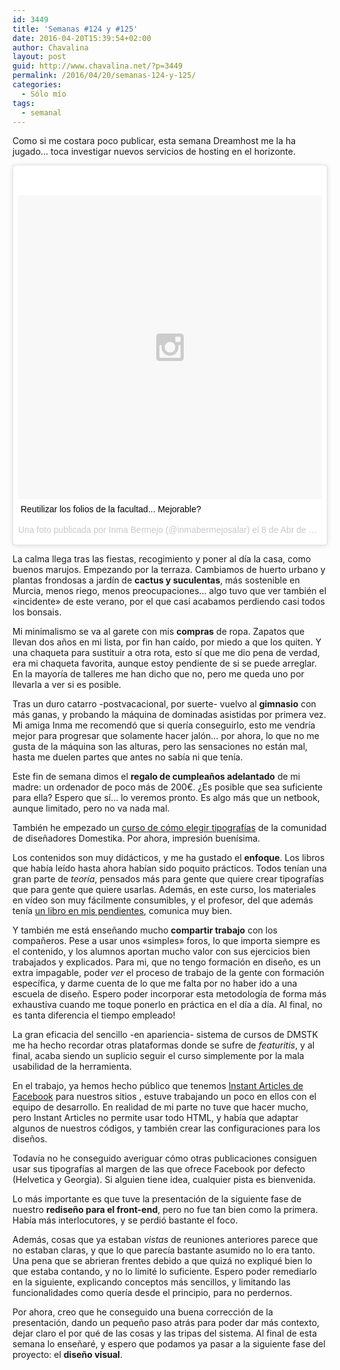 ```yaml
---
id: 3449
title: 'Semanas #124 y #125'
date: 2016-04-20T15:39:54+02:00
author: Chavalina
layout: post
guid: http://www.chavalina.net/?p=3449
permalink: /2016/04/20/semanas-124-y-125/
categories:
  - Sólo mío
tags:
  - semanal
---
```

Como si me costara poco publicar, esta semana Dreamhost me la ha jugado&#8230; toca investigar nuevos servicios de hosting en el horizonte.

<blockquote class="instagram-media" data-instgrm-captioned data-instgrm-version="6" style=" background:#FFF; border:0; border-radius:3px; box-shadow:0 0 1px 0 rgba(0,0,0,0.5),0 1px 10px 0 rgba(0,0,0,0.15); margin: 1px; max-width:658px; padding:0; width:99.375%; width:-webkit-calc(100% - 2px); width:calc(100% - 2px);"><div style="padding:8px;"> <div style=" background:#F8F8F8; line-height:0; margin-top:40px; padding:50.0% 0; text-align:center; width:100%;"> <div style=" background:url(data:image/png;base64,iVBORw0KGgoAAAANSUhEUgAAACwAAAAsCAMAAAApWqozAAAAGFBMVEUiIiI9PT0eHh4gIB4hIBkcHBwcHBwcHBydr+JQAAAACHRSTlMABA4YHyQsM5jtaMwAAADfSURBVDjL7ZVBEgMhCAQBAf//42xcNbpAqakcM0ftUmFAAIBE81IqBJdS3lS6zs3bIpB9WED3YYXFPmHRfT8sgyrCP1x8uEUxLMzNWElFOYCV6mHWWwMzdPEKHlhLw7NWJqkHc4uIZphavDzA2JPzUDsBZziNae2S6owH8xPmX8G7zzgKEOPUoYHvGz1TBCxMkd3kwNVbU0gKHkx+iZILf77IofhrY1nYFnB/lQPb79drWOyJVa/DAvg9B/rLB4cC+Nqgdz/TvBbBnr6GBReqn/nRmDgaQEej7WhonozjF+Y2I/fZou/qAAAAAElFTkSuQmCC); display:block; height:44px; margin:0 auto -44px; position:relative; top:-22px; width:44px;"></div></div> <p style=" margin:8px 0 0 0; padding:0 4px;"> <a href="https://www.instagram.com/p/BD7jhkTNsqV/" style=" color:#000; font-family:Arial,sans-serif; font-size:14px; font-style:normal; font-weight:normal; line-height:17px; text-decoration:none; word-wrap:break-word;" target="_blank">Reutilizar los folios de la facultad... Mejorable?</a></p> <p style=" color:#c9c8cd; font-family:Arial,sans-serif; font-size:14px; line-height:17px; margin-bottom:0; margin-top:8px; overflow:hidden; padding:8px 0 7px; text-align:center; text-overflow:ellipsis; white-space:nowrap;">Una foto publicada por Inma Bermejo (@inmabermejosalar) el <time style=" font-family:Arial,sans-serif; font-size:14px; line-height:17px;" datetime="2016-04-08T07:16:02+00:00">8 de Abr de 2016 a la(s) 12:16 PDT</time></p></div></blockquote>
<script async defer src="//platform.instagram.com/en_US/embeds.js"></script>

La calma llega tras las fiestas, recogimiento y poner al día la casa, como buenos marujos. Empezando por la terraza. Cambiamos de huerto urbano y plantas frondosas a jardín de **cactus y suculentas**, más sostenible en Murcia, menos riego, menos preocupaciones&#8230; algo tuvo que ver también el «incidente» de este verano, por el que casi acabamos perdiendo casi todos los bonsais.

Mi minimalismo se va al garete con mis **compras** de ropa. Zapatos que llevan dos años en mi lista, por fin han caído, por miedo a que los quiten. Y una chaqueta para sustituir a otra rota, esto sí que me dio pena de verdad, era mi chaqueta favorita, aunque estoy pendiente de si se puede arreglar. En la mayoría de talleres me han dicho que no, pero me queda uno por llevarla a ver si es posible.

Tras un duro catarro -postvacacional, por suerte- vuelvo al **gimnasio** con más ganas, y probando la máquina de dominadas asistidas por primera vez. Mi amiga Inma me recomendó que si quería conseguirlo, esto me vendría mejor para progresar que solamente hacer jalón&#8230; por ahora, lo que no me gusta de la máquina son las alturas, pero las sensaciones no están mal, hasta me duelen partes que antes no sabía ni que tenía.

Este fin de semana dimos el **regalo de cumpleaños adelantado** de mi madre: un ordenador de poco más de 200€. ¿Es posible que sea suficiente para ella? Espero que sí&#8230; lo veremos pronto. Es algo más que un netbook, aunque limitado, pero no va nada mal.

También he empezado un [curso de cómo elegir tipografías](http://www.domestika.org/es/courses/91-como-elegir-tipografias) de la comunidad de diseñadores Domestika. Por ahora, impresión buenísima.

Los contenidos son muy didácticos, y me ha gustado el **enfoque**. Los libros que había leído hasta ahora habían sido poquito prácticos. Todos tenían una gran parte de _teoría_, pensados más para gente que quiere crear tipografías que para gente que quiere usarlas. Además, en este curso, los materiales en vídeo son muy fácilmente consumibles, y el profesor, del que además tenía [un libro en mis pendientes](http://www.amazon.es/gp/product/8425224365/ref=as_li_ss_tl?ie=UTF8&camp=3626&creative=24822&creativeASIN=8425224365&linkCode=as2&tag=chavadiari-21), comunica muy bien.

Y también me está enseñando mucho **compartir trabajo** con los compañeros. Pese a usar unos «simples» foros, lo que importa siempre es el contenido, y los alumnos aportan mucho valor con sus ejercicios bien trabajados y explicados. Para mi, que no tengo formación en diseño, es un extra impagable, poder _ver_ el proceso de trabajo de la gente con formación específica, y darme cuenta de lo que me falta por no haber ido a una escuela de diseño. Espero poder incorporar esta metodología de forma más exhaustiva cuando me toque ponerlo en práctica en el día a día. Al final, no es tanta diferencia el tiempo empleado!

La gran eficacia del sencillo -en apariencia- sistema de cursos de DMSTK me ha hecho recordar otras plataformas donde se sufre de _featuritis_, y al final, acaba siendo un suplicio seguir el curso simplemente por la mala usabilidad de la herramienta.

En el trabajo, ya hemos hecho público que tenemos [Instant Articles de Facebook](http://www.merodeando.com/2016/04/06-publicacion-distribuida/) para nuestros sitios , estuve trabajando un poco en ellos con el equipo de desarrollo. En realidad de mi parte no tuve que hacer mucho, pero Instant Articles no permite usar todo HTML, y había que adaptar algunos de nuestros códigos, y también crear las configuraciones para los diseños.

Todavía no he conseguido averiguar cómo otras publicaciones consiguen usar sus tipografías al margen de las que ofrece Facebook por defecto (Helvetica y Georgia). Si alguien tiene idea, cualquier pista es bienvenida.

Lo más importante es que tuve la presentación de la siguiente fase de nuestro **rediseño para el front-end**, pero no fue tan bien como la primera. Había más interlocutores, y se perdió bastante el foco.

Además, cosas que ya estaban _vistas_ de reuniones anteriores parece que no estaban claras, y que lo que parecía bastante asumido no lo era tanto. Una pena que se abrieran frentes debido a que quizá no expliqué bien lo que estaba contando, y no lo limité lo suficiente. Espero poder remediarlo en la siguiente, explicando conceptos más sencillos, y limitando las funcionalidades como quería desde el principio, para no perdernos.

Por ahora, creo que he conseguido una buena corrección de la presentación, dando un pequeño paso atrás para poder dar más contexto, dejar claro el por qué de las cosas y las tripas del sistema. Al final de esta semana lo enseñaré, y espero que podamos ya pasar a la siguiente fase del proyecto: el **diseño visual**.